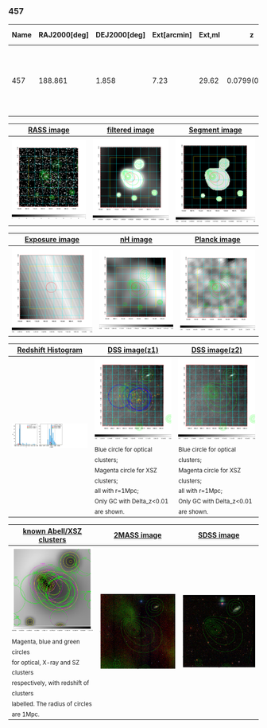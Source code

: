 <div STYLE="page-break-after: always;"></div>

### 457

|Name|RAJ2000[deg]|DEJ2000[deg] |Ext[arcmin]| Ext,ml | z | z_src| C|GC(XSZ,Delta_z<0.01)| GC(OPT,Delta_z<0.01)|GC| R_sig[arcmin] | R500[arcmin] | R500[Mpc]| CRsig[c/s] | CR500[c/s] |L500[1E44 erg/s]|F500[1E-12 erg/s/cm^2]| M500[1E14 Msun]|Tx[keV]|Cnt_sig|Beta|Rc[arcmin]|Comment|Alias|
|---|---|---|---|---|---|------|---|--------|---------|----------|---|---|---|---|---|---|---|---|---|---|---|---|---|---|
|457| 188.861| 1.858| 7.23| 29.62| 0.0799(0.005)| z1, z_xsz| B| F20| N| A, F20, L03, N, W| 36.145| 9.444| 0.855| 0.281(0.089)| 0.251(0.080)| 0.759(0.259)| 4.817(1.646)| 1.92(0.33)| 3.28(0.36)| 137.8| 0.750(-0.093+0.127)| 10.129(-1.869+2.193)| An X-ray cluster with $z$ = 0.0792 and offset = 0.67 Mpc(7.37 arcmin),| t360|

|[RASS image](../image/457/457_img.pdf)|[filtered image](../image/457/457_fil.pdf)|[Segment image](../image/457/457_seg.pdf)|
|-------------------|--------------------|-------------------|
| <img src="../image/457/457_img.png" width="300">  | <img src="../image/457/457_fil.png" width="300">   | <img src="../image/457/457_seg.png" width="300">  |

|[Exposure image](../image/457/457_mex.pdf)| [nH image](../image/457/457_nh.pdf)| [Planck image](../image/457/457_p.pdf)|
|-------------------|--------------------|-------------------|
|<img src="../image/457/457_mex.png" width="300">   | <img src="../image/457/457_nh.png" width="300">    | <img src="../image/457/457_p.png" width="300"> |

|[Redshift Histogram](../image/457/457_zg.pdf) | [DSS image(z1)](../image/457/457_dss_z1.pdf)      |  [DSS image(z2)](../image/457/457_dss_z2.pdf)    |
|-------------------|--------------------|-------------------|
|<img src="../image/457/457_zg.png" width="300"> |<img src="../image/457/457_dss_z1.png" width="300"> <sub><br>Blue circle for optical clusters; <br>Magenta circle for XSZ clusters; <br>all with r=1Mpc; <br>Only GC with Delta_z<0.01 are shown. </sub>| <img src="../image/457/457_dss_z2.png" width="300"><sub><br>Blue circle for optical clusters; <br>Magenta circle for XSZ clusters; <br>all with r=1Mpc; <br>Only GC with Delta_z<0.01 are shown. </sub> |

|[known Abell/XSZ clusters](../image/457/457_gc.pdf) | [2MASS image](../image/457/457_2mass.pdf)      |[SDSS image](../image/457/457_sdss.pdf)   |
|-------------------|-------------------|-------------------|
|<img src=../image/457/457_gc.png width="300"> <br><sub>Magenta, blue and green circles <br>for optical, X-ray and SZ clusters <br>respectively, with redshift of clusters <br>labelled. The radius of circles <br>are 1Mpc.</sub>|<img src="../image/457/457_2mass.png" width="300">  | <img src="../image/457/457_sdss.png" width="300">  |




